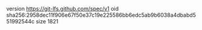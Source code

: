 version https://git-lfs.github.com/spec/v1
oid sha256:2958dec11f906e67f50e37c19e225586bb6edc5ab9b6038a4dbabd551992544c
size 1821
